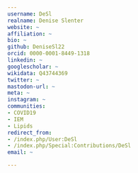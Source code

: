 ```yaml
---
username: DeSl
realname: Denise Slenter
website: ~
affiliation: ~
bio: ~
github: DeniseSl22
orcid: 0000-0001-8449-1318
linkedin: ~
googlescholar: ~
wikidata: Q43744369
twitter: ~
mastodon-url: ~
meta: ~
instagram: ~
communities:
- COVID19
- IEM
- Lipids
redirect_from:
- /index.php/User:DeSl
- /index.php/Special:Contributions/DeSl
email: ~

---
```

